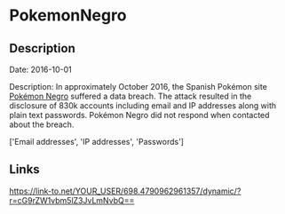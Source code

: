 # PokemonNegro

## Description

Date: 2016-10-01

Description:
In approximately October 2016, the Spanish Pokémon site <a href="http://pokemonnegro.com" target="_blank" rel="noopener">Pokémon Negro</a> suffered a data breach. The attack resulted in the disclosure of 830k accounts including email and IP addresses along with plain text passwords. Pokémon Negro did not respond when contacted about the breach.


['Email addresses', 'IP addresses', 'Passwords']

## Links

https://link-to.net/YOUR_USER/698.4790962961357/dynamic/?r=cG9rZW1vbm5lZ3JvLmNvbQ==